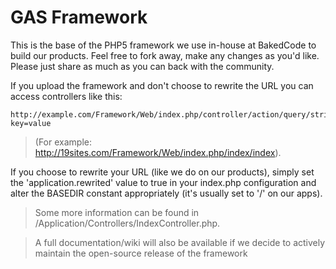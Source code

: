 GAS Framework
=============
This is the base of the PHP5 framework we use in-house at BakedCode to build our products. Feel free to fork away, make any changes as you'd like. Please just share as much as you can back with the community.

If you upload the framework and don't choose to rewrite the URL you can access controllers like this:

    http://example.com/Framework/Web/index.php/controller/action/query/string?key=value

> (For example: http://19sites.com/Framework/Web/index.php/index/index).

If you choose to rewrite your URL (like we do on our products), simply set the 'application.rewrited' value to true in your index.php configuration and alter the BASEDIR constant appropriately (it's usually set to '/' on our apps).

> Some more information can be found in /Application/Controllers/IndexController.php.

> A full documentation/wiki will also be available if we decide to actively maintain the open-source release of the framework